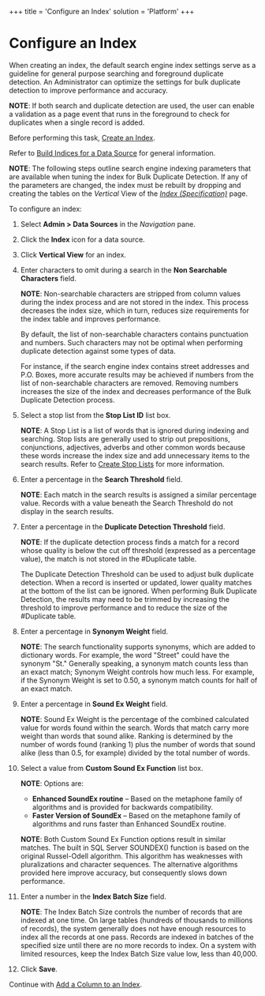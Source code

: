 +++
title = 'Configure an Index'
solution = 'Platform'
+++

# Configure an Index

When creating an index, the default search engine index settings serve
as a guideline for general purpose searching and foreground duplicate
detection. An Administrator can optimize the settings for bulk duplicate
detection to improve performance and accuracy.

**NOTE**: If both search and duplicate detection are used, the user can
enable a validation as a page event that runs in the foreground to check
for duplicates when a single record is added.

Before performing this task, [Create an Index](Create%20an%20Index).

Refer to [Build Indices for a Data
Source](Build%20Indices%20for%20a%20Data%20Source%20for%20Search%20and%20Duplicate%20Detection)
for general information.

**NOTE**: The following steps outline search engine indexing parameters
that are available when tuning the index for Bulk Duplicate Detection.
If any of the parameters are changed, the index must be rebuilt by
dropping and creating the tables on the *Vertical* View of the *[Index
(Specification)](../Page_Desc/Index%20Specification%20H)* page.

To configure an index:

1.  Select **Admin \> Data Sources** in the *Navigation* pane.

2.  Click the **Index** icon for a data source.

3.  Click **Vertical View** for an index.

4.  Enter characters to omit during a search in the **Non Searchable
    Characters** field.
    
    **NOTE**: Non-searchable characters are stripped from column values
    during the index process and are not stored in the index. This
    process decreases the index size, which in turn, reduces size
    requirements for the index table and improves performance.
    
    By default, the list of non-searchable characters contains
    punctuation and numbers. Such characters may not be optimal when
    performing duplicate detection against some types of data.
    
    For instance, if the search engine index contains street addresses
    and P.O. Boxes, more accurate results may be achieved if numbers
    from the list of non-searchable characters are removed. Removing
    numbers increases the size of the index and decreases performance of
    the Bulk Duplicate Detection process.

5.  Select a stop list from the **Stop List ID** list box.
    
    **NOTE**: A Stop List is a list of words that is ignored during
    indexing and searching. Stop lists are generally used to strip out
    prepositions, conjunctions, adjectives, adverbs and other common
    words because these words increase the index size and add
    unnecessary items to the search results. Refer to [Create Stop
    Lists](Create_Stop_Lists) for more information.

6.  Enter a percentage in the **Search Threshold** field.
    
    **NOTE**: Each match in the search results is assigned a similar
    percentage value. Records with a value beneath the Search Threshold
    do not display in the search results.

7.  Enter a percentage in the **Duplicate Detection Threshold** field.
    
    **NOTE**: If the duplicate detection process finds a match for a
    record whose quality is below the cut off threshold (expressed as a
    percentage value), the match is not stored in the \#Duplicate table.
    
    The Duplicate Detection Threshold can be used to adjust bulk
    duplicate detection. When a record is inserted or updated, lower
    quality matches at the bottom of the list can be ignored. When
    performing Bulk Duplicate Detection, the results may need to be
    trimmed by increasing the threshold to improve performance and to
    reduce the size of the \#Duplicate table.

8.  Enter a percentage in **Synonym Weight** field.
    
    **NOTE**: The search functionality supports synonyms, which are
    added to dictionary words. For example, the word "Street" could have
    the synonym "St." Generally speaking, a synonym match counts less
    than an exact match; Synonym Weight controls how much less. For
    example, if the Synonym Weight is set to 0.50, a synonym match
    counts for half of an exact match.

9.  Enter a percentage in **Sound Ex Weight** field.
    
    **NOTE**: Sound Ex Weight is the percentage of the combined
    calculated value for words found within the search. Words that match
    carry more weight than words that sound alike. Ranking is determined
    by the number of words found (ranking 1) plus the number of words
    that sound alike (less than 0.5, for example) divided by the total
    number of words.

10. Select a value from **Custom Sound Ex Function** list box.
    
    **NOTE**: Options are:
    
      - **Enhanced SoundEx routine** – Based on the metaphone family of
        algorithms and is provided for backwards compatibility.
      - **Faster Version of SoundEx** – Based on the metaphone family of
        algorithms and runs faster than Enhanced SoundEx routine.
    
    **NOTE**: Both Custom Sound Ex Function options result in similar
    matches. The built in SQL Server SOUNDEX() function is based on the
    original Russel-Odell algorithm. This algorithm has weaknesses with
    pluralizations and character sequences. The alternative algorithms
    provided here improve accuracy, but consequently slows down
    performance.

11. Enter a number in the **Index Batch Size** field.
    
    **NOTE**: The Index Batch Size controls the number of records that
    are indexed at one time. On large tables (hundreds of thousands to
    millions of records), the system generally does not have enough
    resources to index all the records at one pass. Records are indexed
    in batches of the specified size until there are no more records to
    index. On a system with limited resources, keep the Index Batch Size
    value low, less than 40,000.

12. Click **Save**.

Continue with [Add a Column to an
Index](Add%20a%20Column%20to%20an%20Index).

